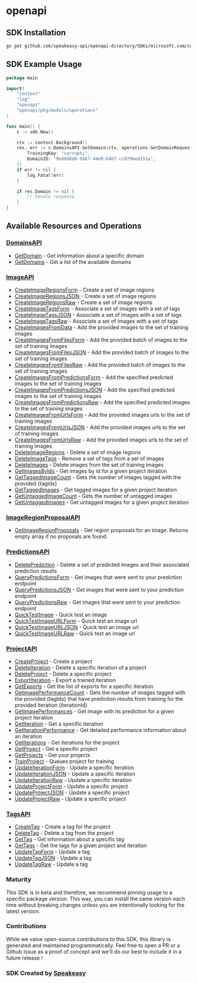 # openapi

<!-- Start SDK Installation -->
## SDK Installation

```bash
go get github.com/speakeasy-api/openapi-directory/SDKs/microsoft.com/cognitiveservices-Training/2.1/go
```
<!-- End SDK Installation -->

## SDK Example Usage
<!-- Start SDK Example Usage -->
```go
package main

import(
	"context"
	"log"
	"openapi"
	"openapi/pkg/models/operations"
)

func main() {
    s := sdk.New()

    ctx := context.Background()
    res, err := s.DomainsAPI.GetDomain(ctx, operations.GetDomainRequest{
        TrainingKey: "corrupti",
        DomainID: "9bd9d8d6-9a67-44e0-b467-cc8796ed151a",
    })
    if err != nil {
        log.Fatal(err)
    }

    if res.Domain != nil {
        // handle response
    }
}
```
<!-- End SDK Example Usage -->

<!-- Start SDK Available Operations -->
## Available Resources and Operations


### [DomainsAPI](docs/domainsapi/README.md)

* [GetDomain](docs/domainsapi/README.md#getdomain) - Get information about a specific domain
* [GetDomains](docs/domainsapi/README.md#getdomains) - Get a list of the available domains

### [ImageAPI](docs/imageapi/README.md)

* [CreateImageRegionsForm](docs/imageapi/README.md#createimageregionsform) - Create a set of image regions
* [CreateImageRegionsJSON](docs/imageapi/README.md#createimageregionsjson) - Create a set of image regions
* [CreateImageRegionsRaw](docs/imageapi/README.md#createimageregionsraw) - Create a set of image regions
* [CreateImageTagsForm](docs/imageapi/README.md#createimagetagsform) - Associate a set of images with a set of tags
* [CreateImageTagsJSON](docs/imageapi/README.md#createimagetagsjson) - Associate a set of images with a set of tags
* [CreateImageTagsRaw](docs/imageapi/README.md#createimagetagsraw) - Associate a set of images with a set of tags
* [CreateImagesFromData](docs/imageapi/README.md#createimagesfromdata) - Add the provided images to the set of training images
* [CreateImagesFromFilesForm](docs/imageapi/README.md#createimagesfromfilesform) - Add the provided batch of images to the set of training images
* [CreateImagesFromFilesJSON](docs/imageapi/README.md#createimagesfromfilesjson) - Add the provided batch of images to the set of training images
* [CreateImagesFromFilesRaw](docs/imageapi/README.md#createimagesfromfilesraw) - Add the provided batch of images to the set of training images
* [CreateImagesFromPredictionsForm](docs/imageapi/README.md#createimagesfrompredictionsform) - Add the specified predicted images to the set of training images
* [CreateImagesFromPredictionsJSON](docs/imageapi/README.md#createimagesfrompredictionsjson) - Add the specified predicted images to the set of training images
* [CreateImagesFromPredictionsRaw](docs/imageapi/README.md#createimagesfrompredictionsraw) - Add the specified predicted images to the set of training images
* [CreateImagesFromUrlsForm](docs/imageapi/README.md#createimagesfromurlsform) - Add the provided images urls to the set of training images
* [CreateImagesFromUrlsJSON](docs/imageapi/README.md#createimagesfromurlsjson) - Add the provided images urls to the set of training images
* [CreateImagesFromUrlsRaw](docs/imageapi/README.md#createimagesfromurlsraw) - Add the provided images urls to the set of training images
* [DeleteImageRegions](docs/imageapi/README.md#deleteimageregions) - Delete a set of image regions
* [DeleteImageTags](docs/imageapi/README.md#deleteimagetags) - Remove a set of tags from a set of images
* [DeleteImages](docs/imageapi/README.md#deleteimages) - Delete images from the set of training images
* [GetImagesByIds](docs/imageapi/README.md#getimagesbyids) - Get images by id for a given project iteration
* [GetTaggedImageCount](docs/imageapi/README.md#gettaggedimagecount) - Gets the number of images tagged with the provided {tagIds}
* [GetTaggedImages](docs/imageapi/README.md#gettaggedimages) - Get tagged images for a given project iteration
* [GetUntaggedImageCount](docs/imageapi/README.md#getuntaggedimagecount) - Gets the number of untagged images
* [GetUntaggedImages](docs/imageapi/README.md#getuntaggedimages) - Get untagged images for a given project iteration

### [ImageRegionProposalAPI](docs/imageregionproposalapi/README.md)

* [GetImageRegionProposals](docs/imageregionproposalapi/README.md#getimageregionproposals) - Get region proposals for an image. Returns empty array if no proposals are found.

### [PredictionsAPI](docs/predictionsapi/README.md)

* [DeletePrediction](docs/predictionsapi/README.md#deleteprediction) - Delete a set of predicted images and their associated prediction results
* [QueryPredictionsForm](docs/predictionsapi/README.md#querypredictionsform) - Get images that were sent to your prediction endpoint
* [QueryPredictionsJSON](docs/predictionsapi/README.md#querypredictionsjson) - Get images that were sent to your prediction endpoint
* [QueryPredictionsRaw](docs/predictionsapi/README.md#querypredictionsraw) - Get images that were sent to your prediction endpoint
* [QuickTestImage](docs/predictionsapi/README.md#quicktestimage) - Quick test an image
* [QuickTestImageURLForm](docs/predictionsapi/README.md#quicktestimageurlform) - Quick test an image url
* [QuickTestImageURLJSON](docs/predictionsapi/README.md#quicktestimageurljson) - Quick test an image url
* [QuickTestImageURLRaw](docs/predictionsapi/README.md#quicktestimageurlraw) - Quick test an image url

### [ProjectAPI](docs/projectapi/README.md)

* [CreateProject](docs/projectapi/README.md#createproject) - Create a project
* [DeleteIteration](docs/projectapi/README.md#deleteiteration) - Delete a specific iteration of a project
* [DeleteProject](docs/projectapi/README.md#deleteproject) - Delete a specific project
* [ExportIteration](docs/projectapi/README.md#exportiteration) - Export a trained iteration
* [GetExports](docs/projectapi/README.md#getexports) - Get the list of exports for a specific iteration
* [GetImagePerformanceCount](docs/projectapi/README.md#getimageperformancecount) - Gets the number of images tagged with the provided {tagIds} that have prediction results from
training for the provided iteration {iterationId}
* [GetImagePerformances](docs/projectapi/README.md#getimageperformances) - Get image with its prediction for a given project iteration
* [GetIteration](docs/projectapi/README.md#getiteration) - Get a specific iteration
* [GetIterationPerformance](docs/projectapi/README.md#getiterationperformance) - Get detailed performance information about an iteration
* [GetIterations](docs/projectapi/README.md#getiterations) - Get iterations for the project
* [GetProject](docs/projectapi/README.md#getproject) - Get a specific project
* [GetProjects](docs/projectapi/README.md#getprojects) - Get your projects
* [TrainProject](docs/projectapi/README.md#trainproject) - Queues project for training
* [UpdateIterationForm](docs/projectapi/README.md#updateiterationform) - Update a specific iteration
* [UpdateIterationJSON](docs/projectapi/README.md#updateiterationjson) - Update a specific iteration
* [UpdateIterationRaw](docs/projectapi/README.md#updateiterationraw) - Update a specific iteration
* [UpdateProjectForm](docs/projectapi/README.md#updateprojectform) - Update a specific project
* [UpdateProjectJSON](docs/projectapi/README.md#updateprojectjson) - Update a specific project
* [UpdateProjectRaw](docs/projectapi/README.md#updateprojectraw) - Update a specific project

### [TagsAPI](docs/tagsapi/README.md)

* [CreateTag](docs/tagsapi/README.md#createtag) - Create a tag for the project
* [DeleteTag](docs/tagsapi/README.md#deletetag) - Delete a tag from the project
* [GetTag](docs/tagsapi/README.md#gettag) - Get information about a specific tag
* [GetTags](docs/tagsapi/README.md#gettags) - Get the tags for a given project and iteration
* [UpdateTagForm](docs/tagsapi/README.md#updatetagform) - Update a tag
* [UpdateTagJSON](docs/tagsapi/README.md#updatetagjson) - Update a tag
* [UpdateTagRaw](docs/tagsapi/README.md#updatetagraw) - Update a tag
<!-- End SDK Available Operations -->

### Maturity

This SDK is in beta and therefore, we recommend pinning usage to a specific package version.
This way, you can install the same version each time without breaking changes unless you are intentionally
looking for the latest version.

### Contributions

While we value open-source contributions to this SDK, this library is generated and maintained programmatically.
Feel free to open a PR or a Github issue as a proof of concept and we'll do our best to include it in a future release !

### SDK Created by [Speakeasy](https://docs.speakeasyapi.dev/docs/using-speakeasy/client-sdks)
